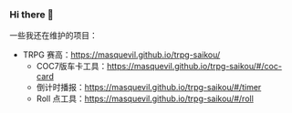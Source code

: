 ### Hi there 👋

一些我还在维护的项目：

- TRPG 赛高：https://masquevil.github.io/trpg-saikou/
  - COC7版车卡工具：https://masquevil.github.io/trpg-saikou/#/coc-card
  - 倒计时播报：https://masquevil.github.io/trpg-saikou/#/timer
  - Roll 点工具：https://masquevil.github.io/trpg-saikou/#/roll

<!--
**masquevil/masquevil** is a ✨ _special_ ✨ repository because its `README.md` (this file) appears on your GitHub profile.

Here are some ideas to get you started:

- 🔭 I’m currently working on ...
- 🌱 I’m currently learning ...
- 👯 I’m looking to collaborate on ...
- 🤔 I’m looking for help with ...
- 💬 Ask me about ...
- 📫 How to reach me: ...
- 😄 Pronouns: ...
- ⚡ Fun fact: ...
-->

